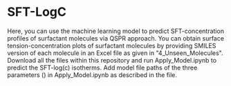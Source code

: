 # SFT-LogC
Here, you can use the machine learning model to predict SFT-concentration profiles of surfactant molecules via QSPR approach. 
You can obtain surface tension-concentration plots of surfactant molecules by providing SMILES version of each molecule in an Excel file as given in "4_Unseen_Molecules".
Download all the files within this repository and run Apply_Model.ipynb to predict the SFT-log(c) isotherms. Add model file paths of the three parameters () in Apply_Model.ipynb as described in the file.
